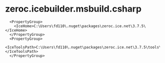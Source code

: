 # zeroc.icebuilder.msbuild.csharp

```
  <PropertyGroup>
    <IceHome>C:\Users\fd110\.nuget\packages\zeroc.ice.net\3.7.5\</IceHome>
  </PropertyGroup>
  <PropertyGroup>
    <IceToolsPath>C:\Users\fd110\.nuget\packages\zeroc.ice.net\3.7.5\tools\</IceToolsPath>
  </PropertyGroup>
```
